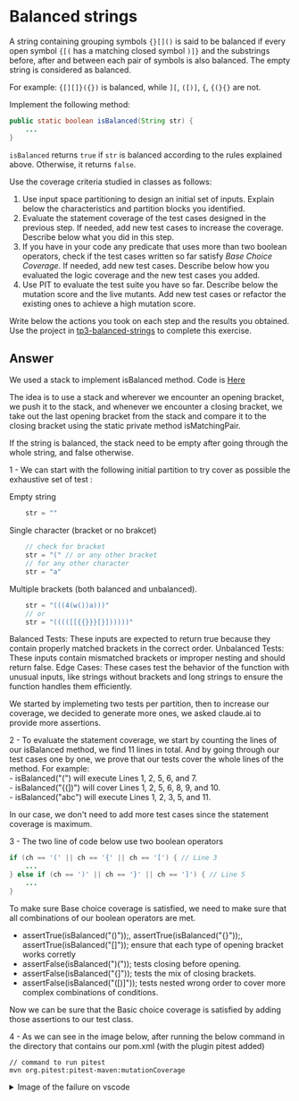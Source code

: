 # Balanced strings

A string containing grouping symbols `{}[]()` is said to be balanced if every open symbol `{[(` has a matching closed symbol `)]}` and the substrings before, after and between each pair of symbols is also balanced. The empty string is considered as balanced.

For example: `{[][]}({})` is balanced, while `][`, `([)]`, `{`, `{(}{}` are not.

Implement the following method:

```java
public static boolean isBalanced(String str) {
    ...
}
```

`isBalanced` returns `true` if `str` is balanced according to the rules explained above. Otherwise, it returns `false`.

Use the coverage criteria studied in classes as follows:

1. Use input space partitioning to design an initial set of inputs. Explain below the characteristics and partition blocks you identified.
2. Evaluate the statement coverage of the test cases designed in the previous step. If needed, add new test cases to increase the coverage. Describe below what you did in this step.
3. If you have in your code any predicate that uses more than two boolean operators, check if the test cases written so far satisfy *Base Choice Coverage*. If needed, add new test cases. Describe below how you evaluated the logic coverage and the new test cases you added.
4. Use PIT to evaluate the test suite you have so far. Describe below the mutation score and the live mutants. Add new test cases or refactor the existing ones to achieve a high mutation score.

Write below the actions you took on each step and the results you obtained.
Use the project in [tp3-balanced-strings](../code/tp3-balanced-strings) to complete this exercise.

## Answer
We used a stack to implement isBalanced method. 
Code is <a href="https://github.com/salahbdg/VV-ESIR-TP3/blob/xxx/code/tp3-balanced-strings/src/main/java/fr/istic/vv/StringUtils.java">Here</a>

The idea is to use a stack and wherever we encounter an opening bracket, we push it to the stack, and whenever we encounter a closing bracket,
we take out the last opening bracket from the stack and compare it to the closing bracket using the static private method isMatchingPair.

If the string is balanced, the stack need to be empty after going through the whole string, and false otherwise.

1 - We can start with the following initial partition to try cover as possible the exhaustive set of test :  

Empty string 

    
```java
    str = ""
```


Single character (bracket or no brakcet)

    
```java
    // check for bracket
    str = "(" // or any other bracket
    // for any other character
    str = "a"
```

Multiple brackets (both balanced and unbalanced).
    
```java
    str = "(((4(w())a)))" 
    // or
    str = "(((([[{{}}}[}])))))"
```

Balanced Tests: These inputs are expected to return true because they contain properly matched brackets in the correct order.
Unbalanced Tests: These inputs contain mismatched brackets or improper nesting and should return false.
Edge Cases: These cases test the behavior of the function with unusual inputs, like strings without brackets and long strings to ensure the function handles them efficiently.

We started by implemeting two tests per partition, then to increase our coverage, we decided to generate more ones, we asked claude.ai to provide more assertions.

2 - To evaluate the statement coverage, we start by counting the lines of our isBalanced method, we find 11 lines in total.
And by going through our test cases one by one, we prove that our tests cover the whole lines of the method.
For example:  
    - isBalanced("(") will execute Lines 1, 2, 5, 6, and 7.  
    - isBalanced("{(])") will cover Lines 1, 2, 5, 6, 8, 9, and 10.  
    - isBalanced("abc") will execute Lines 1, 2, 3, 5, and 11.  

In our case, we don't need to add more test cases since the statement coverage is maximum.  

3 - The two line of code below use two boolean operators  
  
```java
if (ch == '(' || ch == '{' || ch == '[') { // Line 3
    ...
} else if (ch == ')' || ch == '}' || ch == ']') { // Line 5
    ...
}
```

To make sure Base choice coverage is satisfied, we need to make sure that all combinations of our boolean operators are met.

- assertTrue(isBalanced("()"));, assertTrue(isBalanced("{}"));, assertTrue(isBalanced("[]")); ensure that each type of opening bracket works corretly
- assertFalse(isBalanced(")(")); tests closing before opening.
- assertFalse(isBalanced("{]")); tests the mix of closing brackets.
- assertFalse(isBalanced("([)]")); tests nested wrong order to cover more complex combinations of conditions.

Now we can be sure that the Basic choice coverage is satisfied by adding those assertions to our test class.


4 - As we can see in the image below, after running the below command in the directory that contains our pom.xml (with the plugin pitest added)
```command
// command to run pitest
mvn org.pitest:pitest-maven:mutationCoverage
```
<details>

<summary>Image of the failure on vscode</summary>  

![image](https://github.com/user-attachments/assets/28ebd8c3-58b0-4f13-aefc-830d1373d6fd)


</details> 




